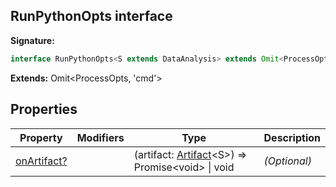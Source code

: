 
## RunPythonOpts interface

**Signature:**

```typescript
interface RunPythonOpts<S extends DataAnalysis> extends Omit<ProcessOpts, 'cmd'> 
```
**Extends:** Omit&lt;ProcessOpts, 'cmd'&gt;

## Properties

|  Property | Modifiers | Type | Description |
|  --- | --- | --- | --- |
|  [onArtifact?](./sdk.runpythonopts.onartifact.md) |  | (artifact: [Artifact](./sdk.artifact.md)<!-- -->&lt;S&gt;) =&gt; Promise&lt;void&gt; \| void | _(Optional)_ |

